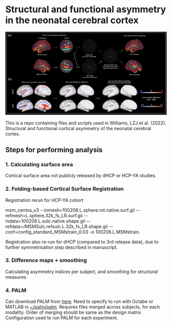 # Structural and functional asymmetry in the neonatal cerebral cortex

![Development of symmetric surface-based atlas](Images/Figure5.png)

This is a repo containing files and scripts used in Williams, LZJ et al. (2022). Structural and functional cortical asymmetry of the neonatal cerebral cortex.

## Steps for performing analysis

### 1. Calculating surface area 
Cortical surface area not publicly released by dHCP or HCP-YA studies.

### 2. Folding-based Cortical Surface Registration
Registration rerun for HCP-YA cohort

msm_centos_v3 --inmesh=100206.L.sphere.rot.native.surf.gii --refmesh=L.sphere.32k_fs_LR.surf.gii --indata=100206.L.sulc.native.shape.gii --refdata=/MSMSulc.refsulc.L.32k_fs_LR.shape.gii --conf=config_standard_MSMstrain_0.03 -o 100206.L.MSMstrain. 

Registration also re-run for dHCP (compared to 3rd release data), due to further symmetrisation step described in manuscript. 

### 3. Difference maps + smoothing
Calculating asymmetry indices per subject, and smoothing for structural measures. 

### 4. PALM
Can download PALM from [here](https://github.com/andersonwinkler/PALM). Need to specify to run with Octabe or MATLAB in [~/palm/palm](https://github.com/andersonwinkler/PALM/blob/master/palm). Requires files merged across subjects, for each modality. Order of merging should be same as the design matrix. Configuration used to run PALM for each experiment. 
